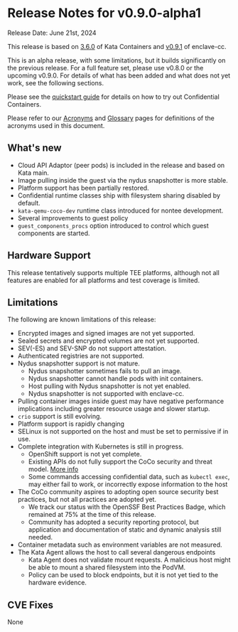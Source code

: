 # Release Notes for v0.9.0-alpha1

Release Date: June 21st, 2024

This release is based on [3.6.0](https://github.com/kata-containers/kata-containers/releases/tag/3.4.0) of Kata Containers
and [v0.9.1](https://github.com/confidential-containers/enclave-cc/releases/tag/v0.9.0) of enclave-cc.

This is an alpha release, with some limitations, but it builds significantly on the previous release.
For a full feature set, please use v0.8.0 or the upcoming v0.9.0.
For details of what has been added and what does not yet work,
see the following sections.

Please see the [quickstart guide](../quickstart.md) for details on how to try out Confidential
Containers.

Please refer to our [Acronyms](https://github.com/confidential-containers/documentation/wiki/Acronyms)
and [Glossary](https://github.com/confidential-containers/documentation/wiki/Glossary) pages for
definitions of the acronyms used in this document.

## What's new

* Cloud API Adaptor (peer pods) is included in the release and based on Kata main.
* Image pulling inside the guest via the nydus snapshotter is more stable.
* Platform support has been partially restored.
* Confidential runtime classes ship with filesystem sharing disabled by default.
* `kata-qemu-coco-dev` runtime class introduced for nontee development.
* Several improvements to guest policy
* `guest_components_procs` option introduced to control which guest components are started.

## Hardware Support

This release tentatively supports multiple TEE platforms, although
not all features are enabled for all platforms and test coverage
is limited.

## Limitations

The following are known limitations of this release:

* Encrypted images and signed images are not yet supported.
* Sealed secrets and encrypted volumes are not yet supported.
* SEV(-ES) and SEV-SNP do not support attestation.
* Authenticated registries are not supported.
* Nydus snapshotter support is not mature.
  * Nydus snapshotter sometimes fails to pull an image.
  * Nydus snapshotter cannot handle pods with init containers.
  * Host pulling with Nydus snapshotter is not yet enabled.
  * Nydus snapshotter is not supported with enclave-cc.
* Pulling container images inside guest may have negative performance implications including greater resource usage and slower startup.
* `crio` support is still evolving.
* Platform support is rapidly changing
* SELinux is not supported on the host and must be set to permissive if in use.
* Complete integration with Kubernetes is still in progress.
  * OpenShift support is not yet complete.
  * Existing APIs do not fully support the CoCo security and threat model. [More info](https://github.com/confidential-containers/confidential-containers/issues/53)
  * Some commands accessing confidential data, such as `kubectl exec`, may either fail to work, or incorrectly expose information to the host
* The CoCo community aspires to adopting open source security best practices, but not all practices are adopted yet.
  * We track our status with the OpenSSF Best Practices Badge, which remained at 75% at the time of this release.
  * Community has adopted a security reporting protocol, but application and documentation of static and dynamic analysis still needed.
* Container metadata such as environment variables are not measured.
* The Kata Agent allows the host to call several dangerous endpoints
    * Kata Agent does not validate mount requests. A malicious host might be able to mount a shared filesystem into the PodVM.
    * Policy can be used to block endpoints, but it is not yet tied to the hardware evidence.

## CVE Fixes

None

